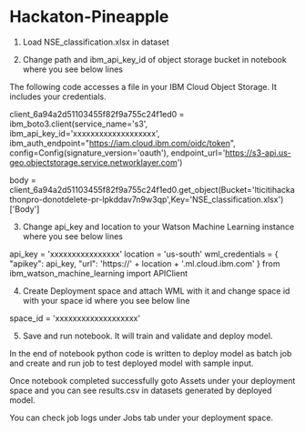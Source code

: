 # Hackaton-Pineapple

1. Load NSE_classification.xlsx in dataset

2. Change path and ibm_api_key_id of object storage bucket in notebook where you see below lines

The following code accesses a file in your IBM Cloud Object Storage. It includes your credentials.

client_6a94a2d51103455f82f9a755c24f1ed0 = ibm_boto3.client(service_name='s3',
    ibm_api_key_id='xxxxxxxxxxxxxxxxxxx',
    ibm_auth_endpoint="https://iam.cloud.ibm.com/oidc/token",
    config=Config(signature_version='oauth'),
    endpoint_url='https://s3-api.us-geo.objectstorage.service.networklayer.com')

body = client_6a94a2d51103455f82f9a755c24f1ed0.get_object(Bucket='lticitihackathonpro-donotdelete-pr-lpkddav7n9w3qp',Key='NSE_classification.xlsx')['Body']

3. Change api_key and location to your Watson Machine Learning instance where you see below lines

api_key = 'xxxxxxxxxxxxxxxx'
location = 'us-south'
wml_credentials = {
    "apikey": api_key,
    "url": 'https://' + location + '.ml.cloud.ibm.com'
}
from ibm_watson_machine_learning import APIClient

4. Create Deployment space and attach WML with it and change space id with your space id where you see below line

space_id = 'xxxxxxxxxxxxxxxxxxx'

5. Save and run notebook. It will train and validate and deploy model.

In the end of notebook python code is written to deploy model as batch job and create and run job to test deployed model with sample input.

Once notebook completed successfully goto Assets under your deployment space and you can see results.csv in datasets generated by deployed model.

You can check job logs under Jobs tab under your deployment space.
